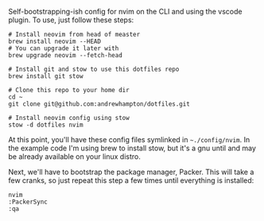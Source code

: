 Self-bootstrapping-ish config for nvim on the CLI and using the vscode plugin.
To use, just follow these steps:

```shell
# Install neovim from head of measter
brew install neovim --HEAD
# You can upgrade it later with 
brew upgrade neovim --fetch-head

# Install git and stow to use this dotfiles repo
brew install git stow

# Clone this repo to your home dir
cd ~
git clone git@github.com:andrewhampton/dotfiles.git

# Install neovim config using stow
stow -d dotfiles nvim
```

At this point, you'll have these config files symlinked in `~./config/nvim`. In
the example code I'm using brew to install stow, but it's a gnu until and may
be already available on your linux distro.

Next, we'll have to bootstrap the package manager, Packer. This will take a few
cranks, so just repeat this step a few times until everything is installed:

```shell
nvim
:PackerSync
:qa
```

